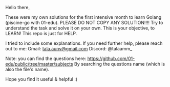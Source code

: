 Hello there,

These were my own solutions for the first intensive month to learn Golang (piscine-go with 01-edu).
PLEASE DO NOT COPY ANY SOLUTION!!!! Try to understand the task and solve it on your own. 
This is your objective, to LEARN!
This repo is just for HELP.

I tried to include some explanations. 
If you need further help, please reach out to me: 
Gmail: tala.aunv@gmail.com 
Discord: @talaamm_

Note: you can find the questions here: https://github.com/01-edu/public/tree/master/subjects 
By searching the questions name (which is also the file's name).

Hope you find it useful & helpful :)

